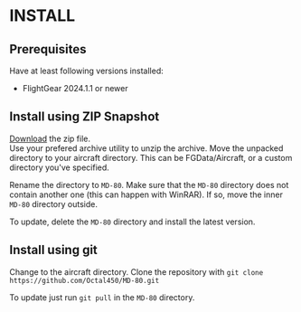 # INSTALL
## Prerequisites
Have at least following versions installed:
* FlightGear 2024.1.1 or newer

## Install using ZIP Snapshot
[Download](https://github.com/Octal450/MD-80/archive/master.zip) the zip file.  
Use your prefered archive utility to unzip the archive.
Move the unpacked directory to your aircraft directory. This can be FGData/Aircraft, or a custom directory you've specified.

Rename the directory to `MD-80`.
Make sure that the `MD-80` directory does not contain another one (this can happen with WinRAR). If so, move the inner `MD-80` directory outside.

To update, delete the `MD-80` directory and install the latest version.

## Install using git
Change to the aircraft directory.
Clone the repository with `git clone https://github.com/Octal450/MD-80.git`

To update just run `git pull` in the `MD-80` directory.
